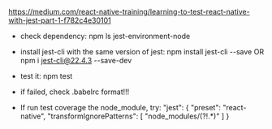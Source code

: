 https://medium.com/react-native-training/learning-to-test-react-native-with-jest-part-1-f782c4e30101

- check dependency:
npm ls jest-environment-node

- install jest-cli with the same version of jest:
npm install jest-cli --save
OR
npm i jest-cli@22.4.3 --save-dev

- test it:
npm test

- if failed, check .babelrc format!!!

- If run test coverage the node_module, try:
  "jest": {
    "preset": "react-native",
    "transformIgnorePatterns": [
      "node_modules/(?!.*)"
    ]
  }
